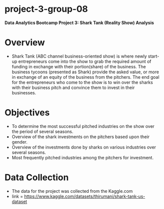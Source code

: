 # project-3-group-08
  **Data Analytics Bootcamp Project 3: Shark Tank (Reality Show) Analysis**
  # Overview
   - Shark Tank (ABC channel business-oriented show) is where newly start-up entrepreneurs come into the show to grab the required amount of funding in exchange with their portion(share) of the business. The business tycoons (presented as Shark) provide the asked value, or more in exchange of an equity of the business from the pitchers. The end goal for the entrepreneurs who come to the show is to win over the sharks with their business pitch and convince them to invest in their businesses.
# Objectives
 - To determine the most successful pitched industries on the show over the period of several seasons.
 - Overview of the shark investments on the pitchers based upon their gender.
 - Overview of the investments done by sharks on various industries over several seasons.
 - Most frequently pitched industries among the pitchers for investment.
# Data Collection
 - The data for the project was collected from the Kaggle.com 
 - link = https://www.kaggle.com/datasets/thirumani/shark-tank-us-dataset
  

